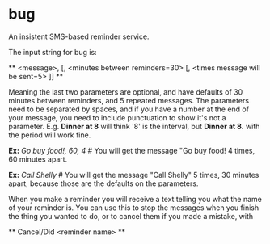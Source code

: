 bug
===

An insistent SMS-based reminder service.

The input string for bug is:

** \<message\>, [, \<minutes between reminders=30\> [, \<times message will be sent=5\> ]] **

Meaning the last two parameters are optional, and have defaults of 30 minutes between reminders, and 5 repeated messages. The parameters need to be separated by spaces, and if you have a number at the end of your message,
you need to include punctuation to show it's not a parameter. E.g. **Dinner at 8** will think '8' is the interval, but **Dinner at 8.** with the period will work fine.

**Ex:** *Go buy food!, 60, 4* # You will get the message "Go buy food! 4 times, 60 minutes apart.

**Ex:** *Call Shelly* # You will get the message "Call Shelly" 5 times, 30 minutes apart, because those are the defaults on the parameters.

When you make a reminder you will receive a text telling you what the name of your reminder is. You can use this to stop the messages when you finish the thing you wanted to do, or to cancel them if you made a mistake, with

** Cancel/Did \<reminder name\> **
